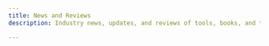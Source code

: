 ```yaml
---
title: News and Reviews
description: Industry news, updates, and reviews of tools, books, and trends in Agile, DevOps, and technology.

---
```


